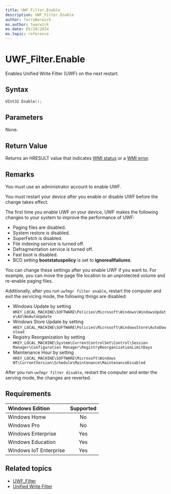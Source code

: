 ```yaml
---
title: UWF_Filter.Enable
description: UWF_Filter.Enable
author: TerryWarwick
ms.author: twarwick
ms.date: 05/20/2024
ms.topic: reference
---
```


# UWF_Filter.Enable

Enables Unified Write Filter (UWF) on the next restart.

## Syntax

```powershell
UInt32 Enable();
```

## Parameters

None.

## Return Value

Returns an HRESULT value that indicates [WMI status](/windows/win32/wmisdk/wmi-non-error-constants) or a [WMI error](/windows/win32/wmisdk/wmi-error-constants).

## Remarks

You must use an administrator account to enable UWF.

You must restart your device after you enable or disable UWF before the change takes effect.

The first time you enable UWF on your device, UWF makes the following changes to your system to improve the performance of UWF:

- Paging files are disabled.
- System restore is disabled.
- SuperFetch is disabled.
- File indexing service is turned off.
- Defragmentation service is turned off.
- Fast boot is disabled.
- BCD setting **bootstatuspolicy** is set to **ignoreallfailures**.

You can change these settings after you enable UWF if you want to. For example, you can move the page file location to an unprotected volume and re-enable paging files.

Additionally, after you run `uwfmgr filter enable`, restart the computer and exit the servicing mode, the following things are disabled:

- Windows Update by setting `HKEY_LOCAL_MACHINE\SOFTWARE\Policies\Microsoft\Windows\WindowsUpdate\AU\NoAutoUpdate`
- Windows Store Update by setting `HKEY_LOCAL_MACHINE\SOFTWARE\Policies\Microsoft\WindowsStore\AutoDownload`
- Registry Reorganization by setting `HKEY_LOCAL_MACHINE\System\CurrentControlSet\Control\Session Manager\Configuration Manager\RegistryReorganizationLimitDays`
- Maintenance Hour by setting `HKEY_LOCAL_MACHINE\SOFTWARE\Microsoft\Windows NT\CurrentVersion\Schedule\Maintenance\MaintenanceDisabled`

After you run `uwfmgr filter disable`, restart the computer and enter the serving mode, the changes are reverted.

## Requirements

| Windows Edition        | Supported |
|:-----------------------|:---------:|
| Windows Home           | No        |
| Windows Pro            | No        |
| Windows Enterprise     | Yes       |
| Windows Education      | Yes       |
| Windows IoT Enterprise | Yes       |

## Related topics

- [UWF_Filter](uwf-filter.md)
- [Unified Write Filter]( index.md)

